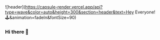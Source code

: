 ![header](https://capsule-render.vercel.app/api?type=wave&color=auto&height=300&section=header&text=Hey Everyone!🕹️&animation=fadeIn&fontSize=90)
### Hi there 👋

<!--
**devuserPP/devuserpp** is a ✨ _special_ ✨ repository because its `README.md` (this file) appears on your GitHub profile.

Here are some ideas to get you started:

- 🔭 I’m currently working on ...
- 🌱 I’m currently learning ...
- 👯 I’m looking to collaborate on ...
- 🤔 I’m looking for help with ...
- 💬 Ask me about ...
- 📫 How to reach me: ...
- 😄 Pronouns: ...
- ⚡ Fun fact: ...
-->
